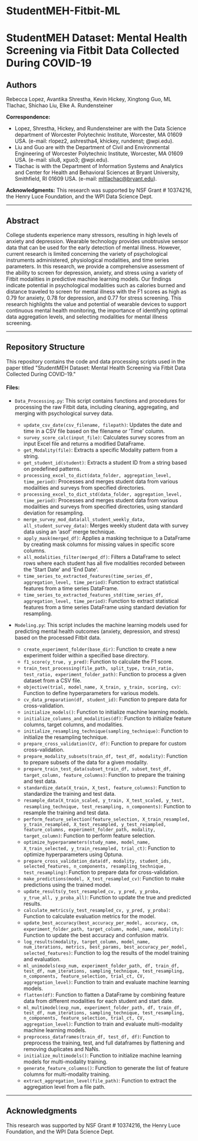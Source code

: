 # StudentMEH-Fitbit-ML

# StudentMEH Dataset: Mental Health Screening via Fitbit Data Collected During COVID-19

## Authors
Rebecca Lopez, Avantika Shrestha, Kevin Hickey, Xingtong Guo, ML Tlachac, Shichao Liu, Elke A. Rundensteiner

**Correspondence:**
- Lopez, Shrestha, Hickey, and Rundensteiner are with the Data Science department of Worcester Polytechnic Institute, Worcester, MA 01609 USA. (e-mail: rlopez2, ashrestha4, khickey, rundenst; @wpi.edu).
- Liu and Guo are with the Department of Civil and Environmental Engineering of Worcester Polytechnic Institute, Worcester, MA 01609 USA. (e-mail: sliu8, xguo3; @wpi.edu).
- Tlachac is with the Department of Information Systems and Analytics and Center for Health and Behavioral Sciences at Bryant University, Smithfield, RI 01609 USA. (e-mail: mltlachac@bryant.edu).

**Acknowledgments:**
This research was supported by NSF Grant # 10374216, the Henry Luce Foundation, and the WPI Data Science Dept.

---

## Abstract
College students experience many stressors, resulting in high levels of anxiety and depression. Wearable technology provides unobtrusive sensor data that can be used for the early detection of mental illness. However, current research is limited concerning the variety of psychological instruments administered, physiological modalities, and time series parameters. In this research, we provide a comprehensive assessment of the ability to screen for depression, anxiety, and stress using a variety of Fitbit modalities in predictive machine learning models. Our findings indicate potential in psychological modalities such as calories burned and distance traveled to screen for mental illness with the F1 scores as high as 0.79 for anxiety, 0.78 for depression, and 0.77 for stress screening. This research highlights the value and potential of wearable devices to support continuous mental health monitoring, the importance of identifying optimal data aggregation levels, and selecting modalities for mental illness screening.

---

## Repository Structure
This repository contains the code and data processing scripts used in the paper titled "StudentMEH Dataset: Mental Health Screening via Fitbit Data Collected During COVID-19."

#### Files:
- `Data_Processing.py`: This script contains functions and procedures for processing the raw Fitbit data, including cleaning, aggregating, and merging with psychological survey data.
  - `update_csv_date(csv_filename, filepath)`: Updates the date and time in a CSV file based on the filename or 'Time' column.
  - `survey_score_calc(input_file)`: Calculates survey scores from an input Excel file and returns a modified DataFrame.
  - `get_Modality(file)`: Extracts a specific Modality pattern from a string.
  - `get_student_id(student)`: Extracts a student ID from a string based on predefined patterns.
  - `processing_excel_to_dict(data_folder, aggregation_level, time_period)`: Processes and merges student data from various modalities and surveys from specified directories.
  - `processing_excel_to_dict_std(data_folder, aggregation_level, time_period)`: Processes and merges student data from various modalities and surveys from specified directories, using standard deviation for resampling.
  - `merge_survey_mod_data(all_student_weekly_data, all_student_survey_data)`: Merges weekly student data with survey data using an 'asof' merge technique.
  - `apply_mask(merged_df)`: Applies a masking technique to a DataFrame by creating mask columns for missing values in specific score columns.
  - `all_modalities_filter(merged_df)`: Filters a DataFrame to select rows where each student has all five modalities recorded between the 'Start Date' and 'End Date'.
  - `time_series_to_extracted_features(time_series_df, aggregation_level, time_period)`: Function to extract statistical features from a time series DataFrame.
  - `time_series_to_extracted_features_std(time_series_df, aggregation_level, time_period)`: Function to extract statistical features from a time series DataFrame using standard deviation for resampling.


- `Modeling.py`: This script includes the machine learning models used for predicting mental health outcomes (anxiety, depression, and stress) based on the processed Fitbit data.
  - `create_experiment_folder(base_dir)`: Function to create a new experiment folder within a specified base directory.
  - `f1_score(y_true, y_pred)`: Function to calculate the F1 score.
  - `train_test_processing(file_path, split_type, train_ratio, test_ratio, experiment_folder_path)`: Function to process a given dataset from a CSV file.
  - `objective(trial, model_name, X_train, y_train, scoring, cv)`: Function to define hyperparameters for various models.
  - `cv_data_preparation(df, student_id)`: Function to prepare data for cross-validation.
  - `initialize_models()`: Function to initialize machine learning models.
  - `initialize_columns_and_modalities(df)`: Function to initialize feature columns, target columns, and modalities.
  - `initialize_resampling_technique(sampling_technique)`: Function to initialize the resampling technique.
  - `prepare_cross_validation(CV, df)`: Function to prepare for custom cross-validation.
  - `prepare_modality_subsets(train_df, test_df, modality)`: Function to prepare subsets of the data for a given modality.
  - `prepare_train_test_data(subset_train_df, subset_test_df, target_column, feature_columns)`: Function to prepare the training and test data.
  - `standardize_data(X_train, X_test, feature_columns)`: Function to standardize the training and test data.
  - `resample_data(X_train_scaled, y_train, X_test_scaled, y_test, resampling_technique, test_resampling, n_components)`: Function to resample the training and test data.
  - `perform_feature_selection(feature_selection, X_train_resampled, y_train_resampled, X_test_resampled, y_test_resampled, feature_columns, experiment_folder_path, modality, target_column)`: Function to perform feature selection.
  - `optimize_hyperparameters(study_name, model_name, X_train_selected, y_train_resampled, trial_ct)`: Function to optimize hyperparameters using Optuna.
  - `prepare_cross_validation_data(df, modality, student_ids, selected_features, n_components, resampling_technique, test_resampling)`: Function to prepare data for cross-validation.
  - `make_predictions(model, X_test_resampled_cv)`: Function to make predictions using the trained model.
  - `update_results(y_test_resampled_cv, y_pred, y_proba, y_true_all, y_proba_all)`: Function to update the true and predicted results.
  - `calculate_metrics(y_test_resampled_cv, y_pred, y_proba)`: Function to calculate evaluation metrics for the model.
  - `update_best_accuracy(best_accuracy_per_model, accuracy, cm, experiment_folder_path, target_column, model_name, modality)`: Function to update the best accuracy and confusion matrix.
  - `log_results(modality, target_column, model_name, num_iterations, metrics, best_params, best_accuracy_per_model, selected_features)`: Function to log the results of the model training and evaluation.
  - `ml_unimodels(exp_num, experiment_folder_path, df, train_df, test_df, num_iterations, sampling_technique, test_resampling, n_components, feature_selection, trial_ct, CV, aggregation_level)`: Function to train and evaluate machine learning models.
  - `flatten(df)`: Function to flatten a DataFrame by combining feature data from different modalities for each student and start date.
  - `ml_multimodel(exp_num, experiment_folder_path, df, train_df, test_df, num_iterations, sampling_technique, test_resampling, n_components, feature_selection, trial_ct, CV, aggregation_level)`: Function to train and evaluate multi-modality machine learning models.
  - `preprocess_dataframes(train_df, test_df, df)`: Function to preprocess the training, test, and full dataframes by flattening and removing duplicates and NaNs.
  - `initialize_multimodels()`: Function to initialize machine learning models for multi-modality training.
  - `generate_feature_columns()`: Function to generate the list of feature columns for multi-modality training.
  - `extract_aggregation_level(file_path)`: Function to extract the aggregation level from a file path.

---

## Acknowledgments
This research was supported by NSF Grant # 10374216, the Henry Luce Foundation, and the WPI Data Science Dept.
